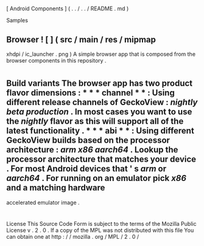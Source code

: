 #
[
Android
Components
]
(
.
.
/
.
.
/
README
.
md
)
>
Samples
>
Browser
!
[
]
(
src
/
main
/
res
/
mipmap
-
xhdpi
/
ic_launcher
.
png
)
A
simple
browser
app
that
is
composed
from
the
browser
components
in
this
repository
.
#
#
Build
variants
The
browser
app
has
two
product
flavor
dimensions
:
*
*
*
channel
*
*
:
Using
different
release
channels
of
GeckoView
:
_nightly_
_beta_
_production_
.
In
most
cases
you
want
to
use
the
_nightly_
flavor
as
this
will
support
all
of
the
latest
functionality
.
*
*
*
abi
*
*
:
Using
different
GeckoView
builds
based
on
the
processor
architecture
:
_arm_
_x86_
_aarch64_
.
Lookup
the
processor
architecture
that
matches
your
device
.
For
most
Android
devices
that
'
s
_arm_
or
_aarch64_
.
For
running
on
an
emulator
pick
_x86_
and
a
matching
hardware
-
accelerated
emulator
image
.
#
#
License
This
Source
Code
Form
is
subject
to
the
terms
of
the
Mozilla
Public
License
v
.
2
.
0
.
If
a
copy
of
the
MPL
was
not
distributed
with
this
file
You
can
obtain
one
at
http
:
/
/
mozilla
.
org
/
MPL
/
2
.
0
/
